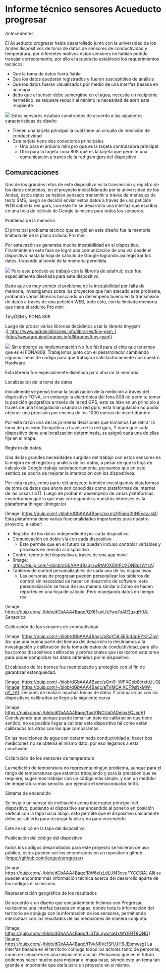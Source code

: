 # Informe técnico sensores Acueducto progresar

Antecedentes

El Acueducto progresar había desarrollado junto con la universidad de los Andes dispositivos de toma de datos de sensores de conductividad y temperatura,  por diferentes motivos estos sensores  no habían podido trabajar correctamente, por ello el acueducto estableció los requerimientos técnicos:

* Que la toma de datos fuera fiable
* Que los datos quedarán registrados y fueron susceptibles de análisis
* Que los datos fueran visualizados por medio de una interfaz basada en un mapa
* dado que el sensor  debe sumergirse en el agua,  necesita un recipiente hermético.  se  requiere reducir al mínimo la necesidad de abrir este recipiente

![](image01.png?raw=true)
Estos sensores estaban construidos de acuerdo a las siguientes características de diseño

* Tienen una tarjeta principal la cual tiene un circuito  de medición de conductividad
* Esta tarjeta tiene dos conectores principales
    * Uno para el arduino mini pro qué es la tarjeta controladora principal
    * Otro para la tarjeta zona 808 qué es la tarjeta que permite una comunicación a través de la red gsm gprs del dispositivo

## Comunicaciones

Uno de los grandes retos de este dispositivo es la transmisión y registro de los datos obtenidos,  en el proyecto inicial  liderado por la universidad de los Andes, estos datos se habían pensado transmitir a través de mensajes de texto SMS,   luego se decidió enviar estos datos a través de una petición WEB sobre la red gprs,  con este fin se desarrolló una interfaz que escribía en una hoja de cálculo de Google la misma para todos los sensores.

Problema de la memoria

El principal problema técnico que surgió en este diseño fue la memoria limitada de de la placa arduino Pro mini.

Por esta razón se generaba mucha inestabilidad en el dispositivo. Finalmente en esta fase se logró una comunicación de una vía desde el dispositivo hasta la hoja de cálculo de Google logrando así registrar los datos, trabando al borde de la memoria permitida.

![](image02.png?raw=true)
Para este proósito se trabajó con la librería de adafruit,  esta fue especialmente diseñada para este dispositivo.

Dado que es muy común el problema de la inestabilidad por falta de memoria,  investigamos sobre los proyectos que han atacado este problema,   probando varias librerías buscando un desempeño bueno en la transmisión de datos a través de una petición WEB, todo esto, con la limitada memoria que tiene el arduino Pro mini.

TinyGSM y FONA 808

Luego de probar varias librerías  decidimos usar la librería tinygsm ([_http://www.arduinolibraries.info/libraries/tiny-gsm_](http://www.arduinolibraries.info/libraries/tiny-gsm)).

![](image03.jpg?raw=true)
Sin embargo su implementación No fue fácil para el chip que tenemos que es el FONA808.   Trabajamos junto con el desarrollador cambiando algunas líneas de código para que trabajara satisfactoriamente con  nuestro Hardware.

Esta librería fue especialmente diseñada para ahorrar la memoria.

Localización de la toma de datos

Inicialmente se pensó tomar la  localización de la medición a través  del dispositivo FONA, sin embargo la electrónica del fona 808 no permite tomar la posición geográfica a través de la red GPS, esto se hizo en un principio a través de una triangulación usando la red gprs,  esta triangulación no podía obtener una precisión por encima de los 1000 metros de incertidumbre.

Por esta razón una de las primeras decisiones que tomamos fue retirar la toma de posición Geográfica a través de la red gprs,   Y dado que cada dispositivo tiene una localización determinada,  se asignó cada una de ellas fija en el mapa.

Registro de datos.

Una de las grandes necesidades surgidas del trabajo con estos sensores es la mejora en el registro y análisis de los datos,  a pesar de que la hoja de cálculo de Google trabaja satisfactoriamente,   pensamos que en este sentido se podría de mejorar la interacción con los dispositivos.

Por esta razón, como parte del proyecto también investigamos plataformas de toma de datos que ahora son conocidas como plataformas de internet de las cosas (IoT). Luego de probar el desempeño de varias plataformas,  encontramos que la que más corresponde a nuestros intereses es la plataforma thinger (thinger.io)

[Image: https://quip.com/-/blob/dGbAAA4Baqc/scrmz9SojorIStHEvazJsQ]
Esta plataforma tiene varias funcionalidades importantes para nuestro proyecto,  a saber:

* Registro de los datos independiente por cada dispositivo
* Comunicación en doble vía con cada dispositivo
    * Esto permite que en el futuro se puedan incluso controlar variables y procesos en remoto al dispositivo
* Control remoto del dispositivo a través de una app movil
* [Image: https://quip.com/-/blob/dGbAAA4Baqc/wRtAt0X0KtPUXON8pzAYzA]
* Tableros de control  personalizables de cada uno de los dispositivos
    * Las personas de progresar pueden personalizar los tableros de control sin necesidad de hacer un desarrollo de software,  esta personalización se hace de  una manera similar a Cómo se hacen reportes en una hoja de cálculo. Pero manejando datos en tiempo real

[Image: https://quip.com/-/blob/dGbAAA4Baqc/QX61kwUk7wq7oAR2qxqH0A]
Sensorica

Calibración de los sensores de conductividad

[Image: https://quip.com/-/blob/dGbAAA4Baqc/pRuY58JjESj44pEYKIcZjw]
Así que una buena parte del tiempo del desarrollo lo destinamos a la investigación y calibración de la toma de datos de conductividad,  para ello buscamos dispositivos calibrados y profesionales que realizaron esta tarea para poder comprobar los datos obtenidos por el dispositivo

El cableado de los bornes fue reemplazado y protegido con el fin de garantizar estanqueidad.

[Image: https://quip.com/-/blob/dGbAAA4Baqc/sGm9-IWFXGbb8ctxftiJUQ][Image: https://quip.com/-/blob/dGbAAA4Baqc/eTVMOAjXCF9sNxMW-oY_zA]
Después de realizar muchas tomas de datos Y compararlos con los dispositivos  calibrados  se llegó a la siguiente curva

[Image: https://quip.com/-/blob/dGbAAA4Baqc/faxV1NCUa0ADeinxECJsnA]
Concluyendo  que aunque puede tomar un dato de calibración que tiene sentido,  no es posible llegar a calibrar este dispositivo tal como están calibrados los otros con los que comparamos .

En las mediciones  de agua con determinada conductividad al hacer dos mediciones no se obtenía el mismo dato.  por eso llegamos a  esta conclusión

Calibración de los sensores de temperatura

La medición de temperatura no representa ningún problema, aunque para el rango de temperaturas que estamos trabajando y para la precisión que se requiere,  sugerimos trabajar con  un código más simple,  y con un medidor de temperatura  más sencillo.  por ejemplo el semiconductor lm35.

Sistema de encendido

Se instaló un sensor de inclinación como interruptor principal del dispositivo,  pudiendo el dispositivo ser encendido al ponerlo en posición vertical con la tapa hacia abajo.  esto permite que el dispositivo únicamente deba ser abierto para recargar la pila y no para encenderlo

Este se ubicó en la tapa del dispositivo.

Publicación del código del dispositivo

todos los códigos desarrollados para este proyecto se hicieron de uso público,  estos pueden ser los encontrados en un repositorio github:  (https://github.com/leoguti/progresar)

[Image: https://quip.com/-/blob/dGbAAA4Baqc/RW6elzLdLUM3ovuFYCCSlA]
Allí se pueden encontrar más información técnica acerca del desarrollo aparte de los códigos el si mismos.

Representación geográfica de los resultados

De acuerdo a un diseño que conjuntamente hicimos con Progresar, realizamos una interfaz basada en mapas, donde toda la información del territorio se conjuga con la información de los sensores, permitiendo interactuar con los resultados de las mediciones de manera conjunta.

[Image: https://quip.com/-/blob/dGbAAA4Baqc/Li6TdLqwcnaGxWY8NT8QNQ][Image: https://quip.com/-/blob/dGbAAA4Baqc/tTvkN0Vc1SfUJH6JEpmwsg]
La interfaz basada en el territorio conjuga todos los actores tanto de personas, como de sensores en una misma interacción. Pensamos que en el futuro podemos hacer mucho para mejorar el mapa base, siendo este un tema tan grande e importante que daría para un proyecto en si mismo.


